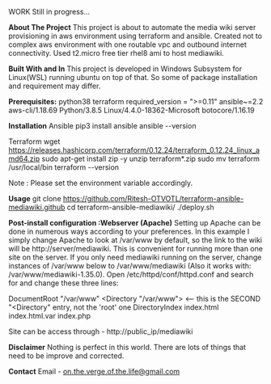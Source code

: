 WORK Still in progress...

**About The Project**
This project is about to automate the media wiki server provisioning
in aws environment using terraform and ansible.
Created not to complex aws environment with one routable vpc and outbound internet
connectivity. Used t2.micro free tier rhel8 ami to host mediawiki.


**Built With and In**
This project is developed in Windows Subsystem for Linux(WSL) running ubuntu
on top of that. So some of package installation and requirement may differ.


**Prerequisites:**
python38
terraform required_version = ">=0.11"
ansible~=2.2
aws-cli/1.18.69 Python/3.8.5 Linux/4.4.0-18362-Microsoft botocore/1.16.19


**Installation**
Ansible
pip3 install ansible
ansible --version

Terraform
wget https://releases.hashicorp.com/terraform/0.12.24/terraform_0.12.24_linux_amd64.zip
sudo apt-get install zip -y
unzip terraform*.zip
sudo mv terraform /usr/local/bin
terraform --version

Note : Please set the environment variable accordingly.

**Usage**
git clone https://github.com/Ritesh-OTVOTL/terraform-ansible-mediawiki.github
cd terraform-ansible-mediawiki/
./deploy.sh


**Post-install configuration :Webserver (Apache)**
Setting up Apache can be done in numerous ways according to your preferences. In this example I simply change Apache to look at /var/www by default, so the link to the wiki will be http://server/mediawiki. This is convenient for running more than one site on the server. If you only need mediawiki running on the server, change instances of /var/www below to /var/www/mediawiki (Also it works with: /var/www/mediawiki-1.35.0). Open /etc/httpd/conf/httpd.conf and search for and change these three lines:

DocumentRoot "/var/www"
<Directory "/var/www">     <-- this is the SECOND "<Directory" entry, not the 'root' one
DirectoryIndex index.html index.html.var index.php

Site can be access through - http://public_ip/mediawiki



**Disclaimer**
Nothing is perfect in this world. There are lots of things that need to be improve and corrected.


**Contact**
Email - on.the.verge.of.the.life@gmail.com
